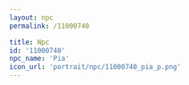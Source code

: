 ```yaml
---
layout: npc
permalink: /11000740

title: Npc
id: '11000740'
npc_name: 'Pia'
icon_url: 'portrait/npc/11000740_pia_p.png'
---
```

